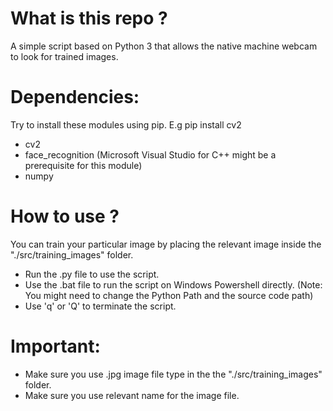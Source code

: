 # What is this repo ?
A simple script based on Python 3 that allows the native machine webcam to look for trained images. 

# Dependencies:
Try to install these modules using pip. E.g pip install cv2 
- cv2
- face_recognition (Microsoft Visual Studio for C++ might be a prerequisite for this module)
- numpy

# How to use ?
You can train your particular image by placing the relevant image inside the "./src/training_images" folder.
- Run the .py file to use the script.
- Use the .bat file to run the script on Windows Powershell directly. (Note: You might need to change the Python Path and the source code path)
- Use 'q' or 'Q' to terminate the script.

# Important:
- Make sure you use .jpg image file type in the the "./src/training_images" folder.
- Make sure you use relevant name for the image file.


